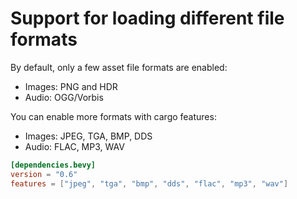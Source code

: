 # Support for loading different file formats

By default, only a few asset file formats are enabled:
 - Images: PNG and HDR
 - Audio: OGG/Vorbis

You can enable more formats with cargo features:
 - Images: JPEG, TGA, BMP, DDS
 - Audio: FLAC, MP3, WAV

```toml
[dependencies.bevy]
version = "0.6"
features = ["jpeg", "tga", "bmp", "dds", "flac", "mp3", "wav"]
```
